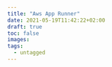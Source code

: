```yaml
---
title: "Aws App Runner"
date: 2021-05-19T11:42:22+02:00
draft: true
toc: false
images:
tags: 
  - untagged
---
```


